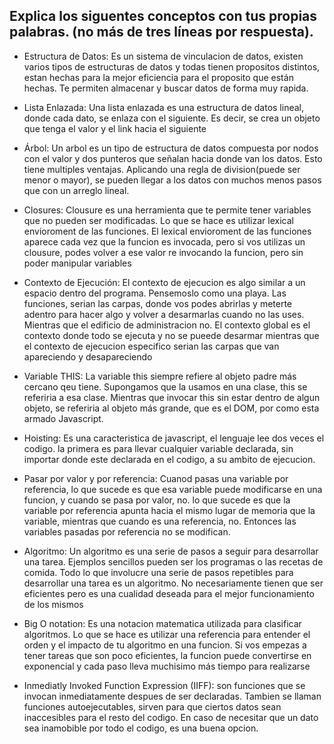 ## Explica los siguentes conceptos con tus propias palabras. (no más de tres líneas por respuesta).

* Estructura de Datos:
Es un sistema de vinculacion de datos, existen varios tipos de estructuras de datos y todas tienen propositos distintos, estan hechas para la mejor eficiencia para el proposito que están hechas. Te permiten almacenar y buscar datos de forma muy rapida.
* Lista Enlazada:
Una lista enlazada es una estructura de datos lineal, donde cada dato, se enlaza con el siguiente. Es decir, se crea
un objeto que tenga el valor y el link hacia el siguiente 
* Árbol: Un arbol es un tipo de estructura de datos compuesta por nodos con el valor y dos punteros que señalan hacia donde van los datos. Esto tiene multiples ventajas. Aplicando una regla de division(puede ser menor o mayor), se pueden llegar a los datos con muchos menos pasos que con un arreglo lineal.

* Closures:
Clousure es una herramienta que te permite tener variables que no pueden ser modificadas. Lo que se hace es utilizar lexical envioroment de las funciones. El lexical envioroment de las funciones aparece cada vez que la funcion es invocada, pero si vos utilizas un clousure, podes volver a ese valor re invocando la funcion, pero sin poder manipular variables
* Contexto de Ejecución:
El contexto de ejecucion es algo similar a un espacio dentro del programa. Pensemoslo como una playa. Las funciones, serian las carpas, donde vos podes abrirlas y meterte adentro para hacer algo y volver a desarmarlas cuando no las uses. Mientras que el edificio de administracion no. El contexto global es el contexto donde todo se ejecuta y no se pueede desarmar mientras que el contexto de ejecucion especifico serian las carpas que van apareciendo y desapareciendo
* Variable THIS:
La variable this siempre refiere al objeto padre más cercano qeu tiene. Supongamos que la usamos en una clase, this se referiria a esa clase. Mientras que invocar this sin estar dentro de algun objeto, se referiria al objeto más grande, que es el DOM, por como esta armado Javascript.

* Hoisting: Es una caracteristica de javascript, el lenguaje lee dos veces el codigo. la primera es para llevar cualquier variable declarada, sin importar donde este declarada en el codigo, a su ambito de ejecucion.

* Pasar por valor y por referencia:
Cuanod pasas una variable por referencia, lo que sucede es que esa variable puede modificarse en una funcion, y cuando se pasa por valor, no. lo que sucede es que la variable por referencia apunta hacia el mismo lugar de memoria que la variable, mientras que cuando es una referencia, no. Entonces las variables pasadas por referencia no se modifican. 

* Algoritmo: Un algoritmo es una serie de pasos a seguir para desarrollar una tarea. Ejemplos sencillos pueden ser los programas o las recetas de comida. Todo lo que involucre una serie de pasos repetibles para desarrollar una tarea es un algoritmo. No necesariamente tienen que ser eficientes pero es una cualidad deseada para el mejor funcionamiento de los mismos

* Big O notation: Es una notacion matematica utilizada para clasificar algoritmos. Lo que se hace es utilizar una referencia para entender el orden y el impacto de tu algoritmo en una funcion. Si vos empezas a tener tareas que son poco eficientes, la funcion puede convertirse en exponencial y cada paso lleva muchisimo más tiempo para realizarse

* Inmediatly Invoked Function Expression (IIFF): son funciones que se invocan inmediatamente despues de ser declaradas. Tambien se llaman funciones autoejecutables, sirven para que ciertos datos sean inaccesibles para el resto del codigo. En caso de necesitar que un dato sea inamobible por todo el codigo, es una buena opcion.
